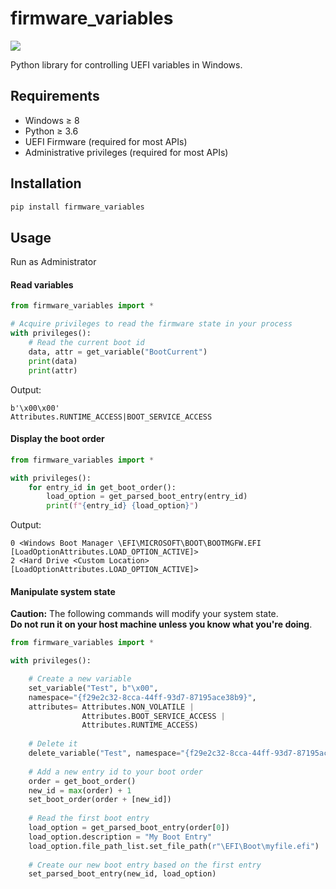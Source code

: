 # firmware_variables
![](https://github.com/netaneld122/firmware-variables/workflows/Build/badge.svg)

Python library for controlling UEFI variables in Windows.

## Requirements
* Windows ≥ 8
* Python ≥ 3.6
* UEFI Firmware (required for most APIs)
* Administrative privileges (required for most APIs)

## Installation

```python
pip install firmware_variables
```

## Usage

Run as Administrator

#### Read variables

```python
from firmware_variables import *

# Acquire privileges to read the firmware state in your process
with privileges():
    # Read the current boot id 
    data, attr = get_variable("BootCurrent")
    print(data)
    print(attr)
```
Output:
```
b'\x00\x00'
Attributes.RUNTIME_ACCESS|BOOT_SERVICE_ACCESS
```

#### Display the boot order
```python
from firmware_variables import *

with privileges():
    for entry_id in get_boot_order():
        load_option = get_parsed_boot_entry(entry_id)
        print(f"{entry_id} {load_option}")
```

Output:

```
0 <Windows Boot Manager \EFI\MICROSOFT\BOOT\BOOTMGFW.EFI [LoadOptionAttributes.LOAD_OPTION_ACTIVE]>
2 <Hard Drive <Custom Location> [LoadOptionAttributes.LOAD_OPTION_ACTIVE]>
```

#### Manipulate system state
**Caution:** The following commands will modify your system state.  
**Do not run it on your host machine unless you know what you're doing**.

```python
from firmware_variables import *

with privileges():

    # Create a new variable
    set_variable("Test", b"\x00",
    namespace="{f29e2c32-8cca-44ff-93d7-87195ace38b9}", 
    attributes= Attributes.NON_VOLATILE | 
                Attributes.BOOT_SERVICE_ACCESS |
                Attributes.RUNTIME_ACCESS)
    
    # Delete it
    delete_variable("Test", namespace="{f29e2c32-8cca-44ff-93d7-87195ace38b9}")
    
    # Add a new entry id to your boot order
    order = get_boot_order()
    new_id = max(order) + 1
    set_boot_order(order + [new_id])
    
    # Read the first boot entry
    load_option = get_parsed_boot_entry(order[0])
    load_option.description = "My Boot Entry"
    load_option.file_path_list.set_file_path(r"\EFI\Boot\myfile.efi")
    
    # Create our new boot entry based on the first entry
    set_parsed_boot_entry(new_id, load_option)
```
